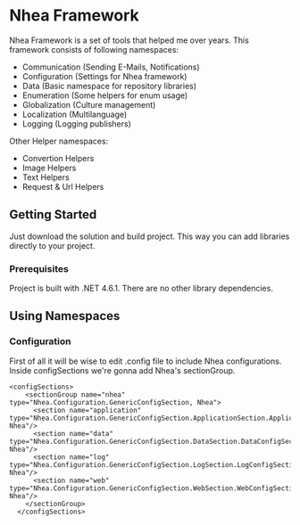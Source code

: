 # Nhea Framework

Nhea Framework is a set of tools that helped me over years. This framework consists of following namespaces:
- Communication (Sending E-Mails, Notifications)
- Configuration (Settings for Nhea framework)
- Data (Basic namespace for repository libraries)
- Enumeration (Some helpers for enum usage)
- Globalization (Culture management)
- Localization (Multilanguage)
- Logging (Logging publishers)

Other Helper namespaces:
- Convertion Helpers
- Image Helpers
- Text Helpers
- Request & Url Helpers


## Getting Started

Just download the solution and build project. This way you can add libraries directly to your project.

### Prerequisites

Project is built with .NET 4.6.1. There are no other library dependencies.

## Using Namespaces

### Configuration

First of all it will be wise to edit .config file to include Nhea configurations. Inside configSections we're gonna add Nhea's sectionGroup.

```
<configSections>
    <sectionGroup name="nhea" type="Nhea.Configuration.GenericConfigSection, Nhea">
      <section name="application" type="Nhea.Configuration.GenericConfigSection.ApplicationSection.ApplicationConfigSection, Nhea"/>
      <section name="data" type="Nhea.Configuration.GenericConfigSection.DataSection.DataConfigSection, Nhea"/>
      <section name="log" type="Nhea.Configuration.GenericConfigSection.LogSection.LogConfigSection, Nhea"/>
      <section name="web" type="Nhea.Configuration.GenericConfigSection.WebSection.WebConfigSection, Nhea"/>
    </sectionGroup>
  </configSections>
```